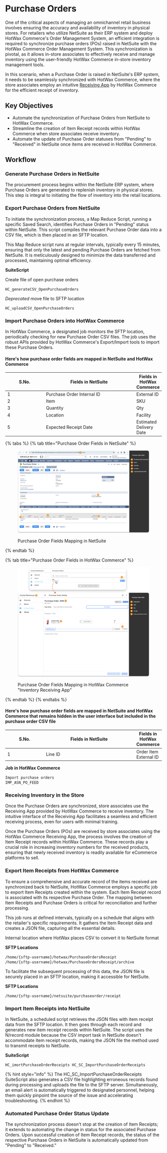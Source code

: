 # Purchase Orders

One of the critical aspects of managing an omnichannel retail business involves ensuring the accuracy and availability of inventory in physical stores. For retailers who utilize NetSuite as their ERP system and deploy HotWax Commerce's Order Management System, an efficient integration is required to synchronize purchase orders (POs) raised in NetSuite with the HotWax Commerce Order Management System. This synchronization is pivotal, as it allows in-store associates to effectively receive and manage inventory using the user-friendly HotWax Commerce in-store inventory management tools.

In this scenario, when a Purchase Order is raised in NetSuite's ERP system, it needs to be seamlessly synchronized with HotWax Commerce, where the store associates employ an intuitive [Receiving App](\(https:/www.hotwax.co/apps/inventory-receiving-app\)/) by HotWax Commerce for the efficient receipt of inventory.

## Key Objectives

* Automate the synchronization of Purchase Orders from NetSuite to HotWax Commerce.
* Streamline the creation of Item Receipt records within HotWax Commerce when store associates receive inventory.
* Automate the update of Purchase Order statuses from "Pending" to "Received" in NetSuite once items are received in HotWax Commerce.

## Workflow

### Generate Purchase Orders in NetSuite

The procurement process begins within the NetSuite ERP system, where Purchase Orders are generated to replenish inventory in physical stores. This step is integral to initiating the flow of inventory into the retail locations.

### Export Purchase Orders from NetSuite

To initiate the synchronization process, a Map Reduce Script, running a specific Saved Search, identifies Purchase Orders in "Pending" status within NetSuite. This script compiles the relevant Purchase Order data into a CSV file, which is then placed in an SFTP location.

This Map Reduce script runs at regular intervals, typically every 15 minutes, ensuring that only the latest and pending Purchase Orders are fetched from NetSuite. It is meticulously designed to minimize the data transferred and processed, maintaining optimal efficiency.

**SuiteScript**

Create file of open purchase orders

```
HC_generateCSV_OpenPurchaseOrders
```

_Deprecated_ move file to SFTP location

```
HC_uploadCSV_OpenPurchaseOrders
```

### Import Purchase Orders into HotWax Commerce

In HotWax Commerce, a designated job monitors the SFTP location, periodically checking for new Purchase Order CSV files. The job uses the robust APIs provided by HotWax Commerce's Export/Import tools to import these Purchase Orders.

#### Here's how purchase order fields are mapped in NetSuite and HotWax Commerce

<table><thead><tr><th width="113">S.No.</th><th width="284">Fields in NetSuite</th><th>Fields in HotWax Commerce</th></tr></thead><tbody><tr><td>1</td><td>Purchase Order Internal ID</td><td>External ID</td></tr><tr><td>2</td><td>Item</td><td>SKU</td></tr><tr><td>3</td><td>Quantity</td><td>Qty</td></tr><tr><td>4</td><td>Location</td><td>Facility</td></tr><tr><td>5</td><td>Expected Receipt Date</td><td>Estimated Delivery Date</td></tr></tbody></table>

{% tabs %}
{% tab title="Purchase Order Fields in NetSuite" %}
<figure><img src="../.gitbook/assets/PO netsuite field mapping.png" alt=""><figcaption><p>Purchase Order Fields Mapping in NetSuite</p></figcaption></figure>
{% endtab %}

{% tab title="Purchase Order Fields in HotWax Commerce" %}
<figure><img src="../.gitbook/assets/HC po field mapping (2).png" alt=""><figcaption><p>Purchase Order Fields Mapping in HotWax Commerce "Inventory Receiving App"</p></figcaption></figure>
{% endtab %}
{% endtabs %}

#### Here's how purchase order fields are mapped in NetSuite and HotWax Commerce that remains hidden in the user interface but included in the purchase order CSV file

<table><thead><tr><th width="113">S.No.</th><th width="284">Fields in NetSuite</th><th>Fields in HotWax Commerce</th></tr></thead><tbody><tr><td>1</td><td>Line ID</td><td>Order Item External ID</td></tr></tbody></table>

**Job in HotWax Commerce**

```
Import purchase orders
IMP_ASN_PO_FEED
```

### Receiving Inventory in the Store

Once the Purchase Orders are synchronized, store associates use the Receiving App provided by HotWax Commerce to receive inventory. The intuitive interface of the Receiving App facilitates a seamless and efficient receiving process, even for users with minimal training.

Once the Purchase Orders (POs) are received by store associates using the HotWax Commerce Receiving App, the process involves the creation of Item Receipt records within HotWax Commerce. These records play a crucial role in increasing inventory numbers for the received products, ensuring that newly received inventory is readily available for eCommerce platforms to sell.

### Export Item Receipts from HotWax Commerce

To ensure a comprehensive and accurate record of the items received are synchronized back to NetSuite, HotWax Commerce employs a specific job to export Item Receipts created within the system. Each Item Receipt record is associated with its respective Purchase Order. The mapping between Item Receipts and Purchase Orders is critical for reconciliation and further processing.

This job runs at defined intervals, typically on a schedule that aligns with the retailer's specific requirements. It gathers the Item Receipt data and creates a JSON file, capturing all the essential details.

Internal location where HotWax places CSV to convert it to NetSuite format

**SFTP Locations**

```
/home/{sftp-username}/hotwax/PurchaseOrdersReceipt
/home/{sftp-username}/hotwax/PurchaseOrdersReceipt/archive
```

To facilitate the subsequent processing of this data, the JSON file is securely placed in an SFTP location, making it accessible for NetSuite.

**SFTP Locations**

```
/home/{sftp-username}/netsuite/purchaseorder/receipt
```

### Import Item Receipts into NetSuite

In NetSuite, a scheduled script retrieves the JSON files with item receipt data from the SFTP location. It then goes through each record and generates new item receipt records within NetSuite. The script uses the N/record module because the CSV import task in NetSuite doesn't accommodate item receipt records, making the JSON file the method used to transmit receipts to NetSuite.

**SuiteScript**

```
HC_imortPurchaseOrderReceipts HC_SC_ImportPurchaseOrderReceipts
```
{% hint style="info" %}
The HC_SC_ImportPurchaseOrderReceipts SuiteScript also generates a CSV file highlighting erroneous records found during processing and uploads the file to the SFTP server. Simultaneously, an email alert is automatically triggered to designated personnel, helping them quickly pinpoint the source of the issue and accelerating troubleshooting.
{% endhint %}

### Automated Purchase Order Status Update

The synchronization process doesn't stop at the creation of Item Receipts; it extends to automating the change in status for the associated Purchase Orders. Upon successful creation of Item Receipt records, the status of the respective Purchase Orders in NetSuite is automatically updated from "Pending" to "Received."
